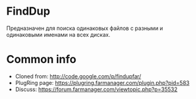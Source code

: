 # FindDup
Предназначен для поиска одинаковых файлов с разными и одинаковыми именами на всех дисках.

# Common info
* Cloned from: http://code.google.com/p/findupfar/
* PlugRing page: https://plugring.farmanager.com/plugin.php?pid=583
* Discuss: https://forum.farmanager.com/viewtopic.php?p=35532



